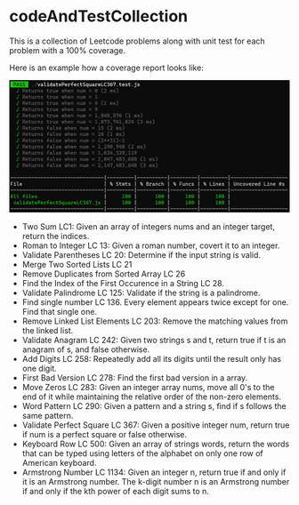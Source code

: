 # codeAndTestCollection

This is a collection of Leetcode problems along with unit test for each problem with a 100% coverage.

Here is an example how a coverage report looks like:

![Alt text](image-3.png)

- Two Sum LC1: Given an array of integers nums and an integer target, return the indices.
- Roman to Integer LC 13: Given a roman number, covert it to an integer.
- Validate Parentheses LC 20: Determine if the input string is valid.
- Merge Two Sorted Lists LC 21
- Remove Duplicates from Sorted Array LC 26
- Find the Index of the First Occurence in a String LC 28.
- Validate Palindrome LC 125: Validate if the string is a palindrome.
- Find single number LC 136. Every element appears twice except for one. Find that single one.
- Remove Linked List Elements LC 203: Remove the matching values from the linked list.
- Validate Anagram LC 242: Given two strings s and t, return true if t is an anagram of s, and false otherwise. 
- Add Digits LC 258: Repeatedly add all its digits until the result only has one digit.
- First Bad Version LC 278: Find the first bad version in a array. 
- Move Zeros LC 283: Given an integer array nums, move all 0's to the end of it while maintaining the relative order of the non-zero elements.
- Word Pattern LC 290: Given a pattern and a string s, find if s follows the same pattern.
- Validate Perfect Square LC 367: Given a positive integer num, return true if num is a perfect square or false otherwise.
- Keyboard Row LC 500: Given an array of strings words, return the words that can be typed using letters of the alphabet on only one row of American keyboard.
- Armstrong Number LC 1134: Given an integer n, return true if and only if it is an Armstrong number. The k-digit number n is an Armstrong number if and only if the kth power of each digit sums to n.

